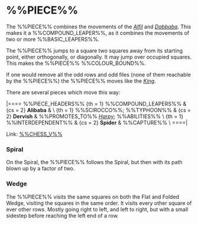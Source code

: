# %%PIECE%%

The %%PIECE%% combines the movements of the [*Alfil*](alfil.html) and
[*Dabbaba*](dabbaba.html). This makes it a %%COMPOUND_LEAPER%%, as it
combines the movements of two or more %%BASIC_LEAPERS%%.

The %%PIECE%% jumps to a square two squares away from its starting
point, either orthogonally, or diagonally. It may jump over occupied squares. 
This makes the %%PIECE%% %%COLOUR_BOUND%%.

If one would remove all the odd rows and odd files (none of them 
reachable by the %%PIECE%%) the %%PIECE%% moves like the 
[*King*](king.html).

There are several pieces which move this way:

|====
%%PIECE_HEADERS%%
  {th = 1}  %%COMPOUND_LEAPERS%%
& {cs = 2}  **Alibaba**
&           \\
  {th = 1}  %%SCIROCCO%%; %%TYPHOON%%
& {cs = 2}  **Dervish**
&           %%PROMOTES_TO%% [*Harpy*](genie.html?piece=harpy); %%ABILITIES%% \\
  {th = 1}  %%INTERDEPENDENT%%
& {cs = 2}  **Spider**
&           %%CAPTURE%% \\
====|

Link: [%%CHESS_V%%](#piece:alibaba)

### Spiral

On the Spiral, the %%PIECE%% follows the Spiral, but then with
its path blown up by a factor of two.

### Wedge

The %%PIECE%% visits the same squares on both the Flat and Folded
Wedge, visiting the squares in the same order. It visits every other
square of ever other rows. Mostly going right to left, and left to
right, but with a small sidestep before reaching the left end of a row.
